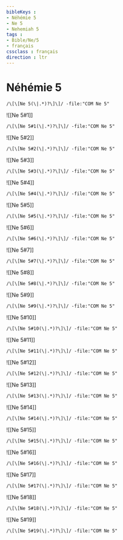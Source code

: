 ```yaml
---
bibleKeys : 
- Néhémie 5
- Ne 5
- Nehemiah 5
tags : 
- Bible/Ne/5
- français
cssclass : français
direction : ltr
---
```


# Néhémie 5

```query
/\[\[Ne 5(\|.*)?\]\]/ -file:"COM Ne 5"
```



![[Ne 5#1]]

```query
/\[\[Ne 5#1(\|.*)?\]\]/ -file:"COM Ne 5"
```

![[Ne 5#2]]

```query
/\[\[Ne 5#2(\|.*)?\]\]/ -file:"COM Ne 5"
```

![[Ne 5#3]]

```query
/\[\[Ne 5#3(\|.*)?\]\]/ -file:"COM Ne 5"
```

![[Ne 5#4]]

```query
/\[\[Ne 5#4(\|.*)?\]\]/ -file:"COM Ne 5"
```

![[Ne 5#5]]

```query
/\[\[Ne 5#5(\|.*)?\]\]/ -file:"COM Ne 5"
```

![[Ne 5#6]]

```query
/\[\[Ne 5#6(\|.*)?\]\]/ -file:"COM Ne 5"
```

![[Ne 5#7]]

```query
/\[\[Ne 5#7(\|.*)?\]\]/ -file:"COM Ne 5"
```

![[Ne 5#8]]

```query
/\[\[Ne 5#8(\|.*)?\]\]/ -file:"COM Ne 5"
```

![[Ne 5#9]]

```query
/\[\[Ne 5#9(\|.*)?\]\]/ -file:"COM Ne 5"
```

![[Ne 5#10]]

```query
/\[\[Ne 5#10(\|.*)?\]\]/ -file:"COM Ne 5"
```

![[Ne 5#11]]

```query
/\[\[Ne 5#11(\|.*)?\]\]/ -file:"COM Ne 5"
```

![[Ne 5#12]]

```query
/\[\[Ne 5#12(\|.*)?\]\]/ -file:"COM Ne 5"
```

![[Ne 5#13]]

```query
/\[\[Ne 5#13(\|.*)?\]\]/ -file:"COM Ne 5"
```

![[Ne 5#14]]

```query
/\[\[Ne 5#14(\|.*)?\]\]/ -file:"COM Ne 5"
```

![[Ne 5#15]]

```query
/\[\[Ne 5#15(\|.*)?\]\]/ -file:"COM Ne 5"
```

![[Ne 5#16]]

```query
/\[\[Ne 5#16(\|.*)?\]\]/ -file:"COM Ne 5"
```

![[Ne 5#17]]

```query
/\[\[Ne 5#17(\|.*)?\]\]/ -file:"COM Ne 5"
```

![[Ne 5#18]]

```query
/\[\[Ne 5#18(\|.*)?\]\]/ -file:"COM Ne 5"
```

![[Ne 5#19]]

```query
/\[\[Ne 5#19(\|.*)?\]\]/ -file:"COM Ne 5"
```

